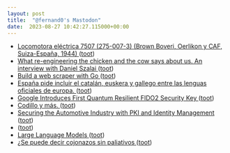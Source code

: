```yaml
---
layout: post
title:  "@fernand0's Mastodon"
date:  2023-08-27 10:42:27.115000+00:00
---
```

*  [Locomotora eléctrica 7507 (275-007-3) (Brown Boveri, Oerlikon y CAF, Suiza-España, 1944) ](https://www.flickr.com/photos/fernand0/53125011656) ([toot](https://mastodon.social/@fernand0/110961160822038621))
*  [What re-engineering the chicken and the cow says about us. An interview with Daniel Szalai ](https://we-make-money-not-art.com/what-re-engineering-the-chicken-and-the-cow-says-about-us-an-interview-with-daniel-szalai) ([toot](https://mastodon.social/@fernand0/110961057741018351))
*  [Build a web scraper with Go ](https://dev.to/claudbytes/build-a-web-scraper-with-go-3jo) ([toot](https://mastodon.social/@fernand0/110960889051959633))
*  [España pide incluir el catalán, euskera y gallego entre las lenguas oficiales de europa.   ](https://efe.com/espana/2023-08-17/espana-pide-catalan-euskera-gallego-sean-lenguas-oficiales-en-la-ue/) ([toot](https://mastodon.social/@fernand0/110960534419738470))
*  [Google Introduces First Quantum Resilient FIDO2 Security Key ](https://thehackernews.com/2023/08/google-introduces-first-quantum.htm) ([toot](https://mastodon.social/@fernand0/110960452769007368))
*  [Codillo y más. ](https://avecesunafoto.wordpress.com/2023/08/26/codillo-y-mas) ([toot](https://mastodon.social/@fernand0/110957145115038432))
*  [Securing the Automotive Industry with PKI and Identity Management ](https://www.iiot-world.com/industrial-iot/connected-industry/securing-the-automotive-industry-with-pki-and-identity-management) ([toot](https://mastodon.social/@fernand0/110957140055960954))
*  [ ](https://mastodon.social/users/fernand0/statuses/110957045863449346/activity) ([toot](https://mastodon.social/users/fernand0/statuses/110957045863449346/activity))
*  [Large Language Models ](https://m-cacm.acm.org/magazines/2023/8/274942-large-language-models/fulltex) ([toot](https://mastodon.social/@fernand0/110956880794416008))
*  [¿Se puede decir cojonazos sin paliativos ](https://mastodon.social/@fernand0/110956821313415300) ([toot](https://mastodon.social/@fernand0/110956821313415300))
